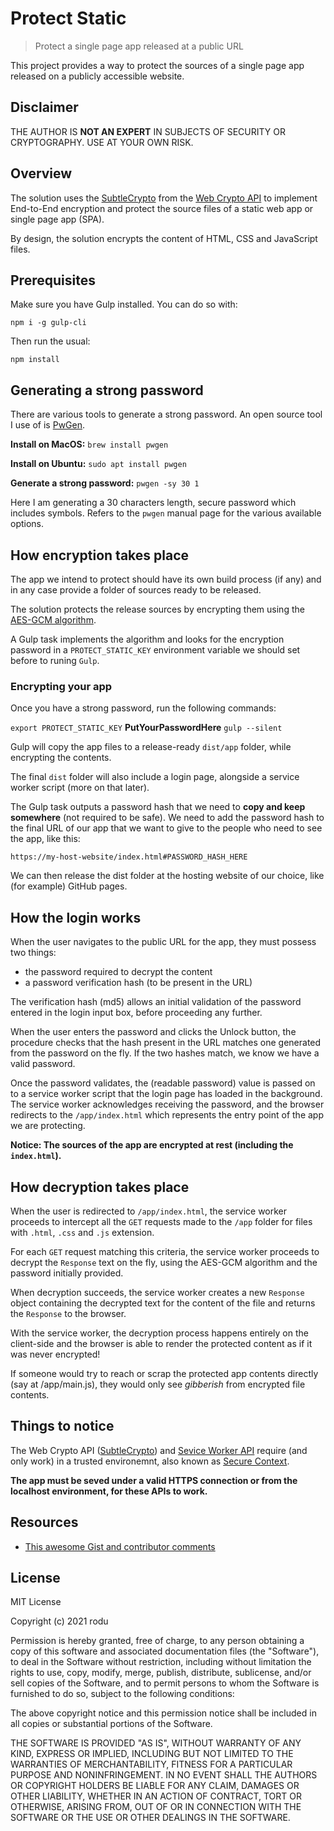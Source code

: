 # Protect Static

> Protect a single page app released at a public URL

This project provides a way to protect the sources of a single page app released on a publicly accessible website.

## Disclaimer

THE AUTHOR IS **NOT AN EXPERT** IN SUBJECTS OF SECURITY OR CRYPTOGRAPHY. USE AT YOUR OWN RISK.

## Overview

The solution uses the [SubtleCrypto](https://developer.mozilla.org/en-US/docs/Web/API/SubtleCrypto) from the [Web Crypto API](https://developer.mozilla.org/en-US/docs/Web/API/Web_Crypto_API) to implement End-to-End encryption and protect the source files of a static web app or single page app (SPA).

By design, the solution encrypts the content of HTML, CSS and JavaScript files.

## Prerequisites

Make sure you have Gulp installed. You can do so with:

`npm i -g gulp-cli`

Then run the usual:

`npm install`

## Generating a strong password

There are various tools to generate a strong password. An open source tool I use of is [PwGen](https://linux.die.net/man/1/pwgen).

**Install on MacOS:**
`brew install pwgen`

**Install on Ubuntu:**
`sudo apt install pwgen`

**Generate a strong password:**
`pwgen -sy 30 1`

Here I am generating a 30 characters length, secure password which includes symbols. Refers to the `pwgen` manual page for the various available options.

## How encryption takes place

The app we intend to protect should have its own build process (if any) and in any case provide a folder of sources ready to be released.

The solution protects the release sources by encrypting them using the [AES-GCM algorithm](https://isuruka.medium.com/selecting-the-best-aes-block-cipher-mode-aes-gcm-vs-aes-cbc-ee3ebae173c).

A Gulp task implements the algorithm and looks for the encryption password in a `PROTECT_STATIC_KEY` environment variable we should set before to runing `Gulp`.

### Encrypting your app

Once you have a strong password, run the following commands:

`export PROTECT_STATIC_KEY` **PutYourPasswordHere**
`gulp --silent`

Gulp will copy the app files to a release-ready `dist/app` folder, while encrypting the contents.

The final `dist` folder will also include a login page, alongside a service worker script (more on that later).

The Gulp task outputs a password hash that we need to **copy and keep somewhere** (not required to be safe). We need to add the password hash to the final URL of our app that we want to give to the people who need to see the app, like this:

`https://my-host-website/index.html#PASSWORD_HASH_HERE`

We can then release the dist folder at the hosting website of our choice, like (for example) GitHub pages.

## How the login works

When the user navigates to the public URL for the app, they must possess two things:

- the password required to decrypt the content
- a password verification hash (to be present in the URL)

The verification hash (md5) allows an initial validation of the password entered in the login input box, before proceeding any further.

When the user enters the password and clicks the Unlock button, the procedure checks that the hash present in the URL matches one generated from the password on the fly. If the two hashes match, we know we have a valid password.

Once the password validates, the (readable password) value is passed on to a service worker script that the login page has loaded in the background. The service worker acknowledges receiving the password, and the browser redirects to the `/app/index.html` which represents the entry point of the app we are protecting.

**Notice: The sources of the app are encrypted at rest (including the `index.html`).**

## How decryption takes place

When the user is redirected to `/app/index.html`, the service worker proceeds to intercept all the `GET` requests made to the `/app` folder for files with `.html`, `.css` and `.js` extension.

For each `GET` request matching this criteria, the service worker proceeds to decrypt the `Response` text on the fly, using the AES-GCM algorithm and the password initially provided.

When decryption succeeds, the service worker creates a new `Response` object containing the decrypted text for the content of the file and returns the `Response` to the browser.

With the service worker, the decryption process happens entirely on the client-side and the browser is able to render the protected content as if it was never encrypted!

If someone would try to reach or scrap the protected app contents directly (say at /app/main.js), they would only see _gibberish_ from encrypted file contents.

## Things to notice

The Web Crypto API ([SubtleCrypto](https://developer.mozilla.org/en-US/docs/Web/API/SubtleCrypto)) and [Sevice Worker API](https://developer.mozilla.org/en-US/docs/Web/API/Service_Worker_API) require (and only work) in a trusted environemnt, also known as [Secure Context](https://developer.mozilla.org/en-US/docs/Web/Security/Secure_Contexts).

**The app must be seved under a valid HTTPS connection or from the localhost environment, for these APIs to work.**

## Resources

- [This awesome Gist and contributor comments](https://gist.github.com/chrisveness/43bcda93af9f646d083fad678071b90a)

## License

MIT License

Copyright (c) 2021 rodu

Permission is hereby granted, free of charge, to any person obtaining a copy
of this software and associated documentation files (the "Software"), to deal
in the Software without restriction, including without limitation the rights
to use, copy, modify, merge, publish, distribute, sublicense, and/or sell
copies of the Software, and to permit persons to whom the Software is
furnished to do so, subject to the following conditions:

The above copyright notice and this permission notice shall be included in all
copies or substantial portions of the Software.

THE SOFTWARE IS PROVIDED "AS IS", WITHOUT WARRANTY OF ANY KIND, EXPRESS OR IMPLIED, INCLUDING BUT NOT LIMITED TO THE WARRANTIES OF MERCHANTABILITY, FITNESS FOR A PARTICULAR PURPOSE AND NONINFRINGEMENT. IN NO EVENT SHALL THE AUTHORS OR COPYRIGHT HOLDERS BE LIABLE FOR ANY CLAIM, DAMAGES OR OTHER LIABILITY, WHETHER IN AN ACTION OF CONTRACT, TORT OR OTHERWISE, ARISING FROM, OUT OF OR IN CONNECTION WITH THE SOFTWARE OR THE USE OR OTHER DEALINGS IN THE SOFTWARE.
